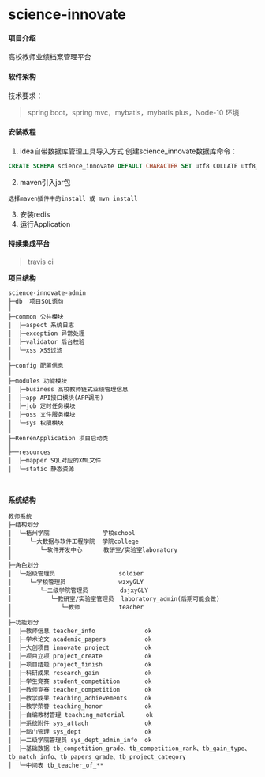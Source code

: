 # science-innovate

#### 项目介绍
高校教师业绩档案管理平台

#### 软件架构
技术要求：
>spring boot，spring mvc，mybatis，mybatis plus，Node-10 环境

#### 安装教程

1. idea自带数据库管理工具导入方式 创建science_innovate数据库命令：
```sql
CREATE SCHEMA science_innovate DEFAULT CHARACTER SET utf8 COLLATE utf8_general_ci;
```
2. maven引入jar包
```text
选择maven插件中的install 或 mvn install
```
3. 安装redis
4. 运行Application

#### 持续集成平台
>travis ci

**项目结构** 
```
science-innovate-admin
├─db  项目SQL语句
│
├─common 公共模块
│  ├─aspect 系统日志
│  ├─exception 异常处理
│  ├─validator 后台校验
│  └─xss XSS过滤
│ 
├─config 配置信息
│ 
├─modules 功能模块
│  ├─business 高校教师链式业绩管理信息
│  ├─app API接口模块(APP调用)
│  ├─job 定时任务模块
│  ├─oss 文件服务模块
│  └─sys 权限模块
│ 
├─RenrenApplication 项目启动类
│  
├──resources 
│  ├─mapper SQL对应的XML文件
│  └─static 静态资源

```
<br> 

**系统结构** 
```
教师系统
├─结构划分
│  └─梧州学院               学校school
│     └─大数据与软件工程学院  学院college
│        └─软件开发中心      教研室/实验室laboratory
│
├─角色划分
│  └─超级管理员                  soldier
│     └─学校管理员               wzxyGLY
│        └─二级学院管理员         dsjxyGLY
│           └─教研室/实验室管理员  laboratory_admin(后期可能会做)
│              └─教师           teacher
│ 
├─功能划分
│  ├─教师信息 teacher_info              ok
│  ├─学术论文 academic_papers           ok
│  ├─大创项目 innovate_project          ok
│  ├─项目立项 project_create            ok
│  ├─项目结题 project_finish            ok
│  ├─科研成果 research_gain             ok
│  ├─学生竞赛 student_competition       ok
│  ├─教师竞赛 teacher_competition       ok
│  ├─教学成果 teaching_achievements     ok
│  ├─教学荣誉 teaching_honor            ok
│  ├─自编教材管理 teaching_material      ok
│  ├─系统附件 sys_attach                ok
│  ├─部门管理 sys_dept                  ok
│  ├─二级学院管理员 sys_dept_admin_info  ok
│  ├─基础数据 tb_competition_grade、tb_competition_rank、tb_gain_type、tb_match_info、tb_papers_grade、tb_project_category
│  └─中间表 tb_teacher_of_**

```
<br> 
